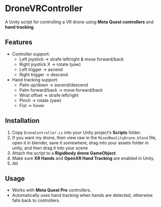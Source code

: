 # DroneVRController

A Unity script for controlling a VR drone using **Meta Quest controllers** and **hand tracking**.

## Features

- Controller support:
  - Left joystick → strafe left/right & move forward/back
  - Right joystick X → rotate (yaw)
  - Left trigger → ascend
  - Right trigger → descend
- Hand tracking support:
  - Palm up/down → ascend/descend
  - Palm forward/back → move forward/back
  - Wrist offset → strafe left/right
  - Pinch → rotate (yaw)
  - Fist → hover

## Installation

1. Copy `DroneController.cs` into your Unity project’s **Scripts** folder.
2. If you want my drone, then view raw in the `MixedRealityDrone.blend` file, open it in blender, save it somewhere, drag into your assets folder in unity, and then drag it into your scene
3. Attach the script to a **Rigidbody drone GameObject**.
4. Make sure **XR Hands** and **OpenXR Hand Tracking** are enabled in Unity.
5. Att

## Usage

- Works with **Meta Quest Pro** controllers.
- Automatically uses hand tracking when hands are detected, otherwise falls back to controllers.


